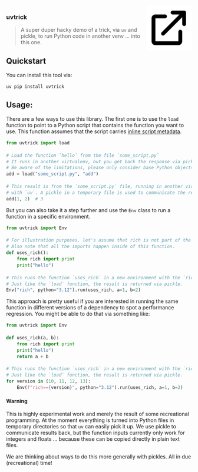 <img src="img.png" width="125" height="125" align="right" />

### uvtrick

> A super duper hacky demo of a trick, via `uv` and pickle, to run Python code in another venv ... into this one.

## Quickstart 

You can install this tool via: 

```
uv pip install uvtrick
```

## Usage: 

There are a few ways to use this library. The first one is to use the `load` function to point 
to a Python script that contains the function you want to use. This function assumes that the 
script carries [inline script metadata](https://packaging.python.org/en/latest/specifications/inline-script-metadata/). 

```python
from uvtrick import load

# Load the function `hello` from the file `some_script.py`
# It runs in another virtualenv, but you get back the response via pickle. 
# Be aware of the limitations, please only consider base Python objects.
add = load("some_script.py", "add")

# This result is from the `some_script.py` file, running in another virtualenv 
# with `uv`. A pickle in a temporary file is used to communicate the result.
add(1, 2)  # 3
```

But you can also take it a step further and use the `Env` class to run a function in a specific environment. 

```python
from uvtrick import Env

# For illustration purposes, let's assume that rich is not part of the current environment. 
# Also note that all the imports happen inside of this function. 
def uses_rich():
    from rich import print
    print("hello")

# This runs the function `uses_rich` in a new environment with the `rich` package installed.
# Just like the `load` function, the result is returned via pickle. 
Env("rich", python="3.12").run(uses_rich, a=1, b=2)
```

This approach is pretty useful if you are interested in running the same function in different versions of 
a dependency to spot a performance regression. You might be able to do that via something like:

```python
from uvtrick import Env

def uses_rich(a, b):
    from rich import print
    print("hello")
    return a + b

# This runs the function `uses_rich` in a new environment with the `rich` package installed.
# Just like the `load` function, the result is returned via pickle. 
for version in (10, 11, 12, 13):
    Env(f"rich=={version}", python="3.12").run(uses_rich, a=1, b=2)
```

#### Warning

This is highly experimental work and merely the result of some recreational programming. At the moment everything is turned into
Python files in temporary directories so that `uv` can easily pick it up. We use pickle to communicate results back, but the function
inputs currently only work for integers and floats ... because these can be copied directly in plain text files. 

We are thinking about ways to do this more generally with pickles. All in due (recreational) time!
